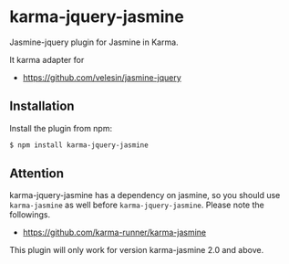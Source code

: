 karma-jquery-jasmine
====================

Jasmine-jquery plugin for Jasmine in Karma.

It karma adapter for
+ https://github.com/velesin/jasmine-jquery

## Installation

Install the plugin from npm:

```sh
$ npm install karma-jquery-jasmine
```

## Attention
karma-jquery-jasmine has a dependency on jasmine, so you should use `karma-jasmine` as well before `karma-jquery-jasmine`. Please note the followings.
+ https://github.com/karma-runner/karma-jasmine

This plugin will only work for version karma-jasmine 2.0 and above.



